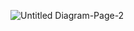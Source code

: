 ![Untitled Diagram-Page-2](https://user-images.githubusercontent.com/94425272/142776720-ada0c3e6-3b9d-4e76-90d9-8acf3f2502dc.jpg)
